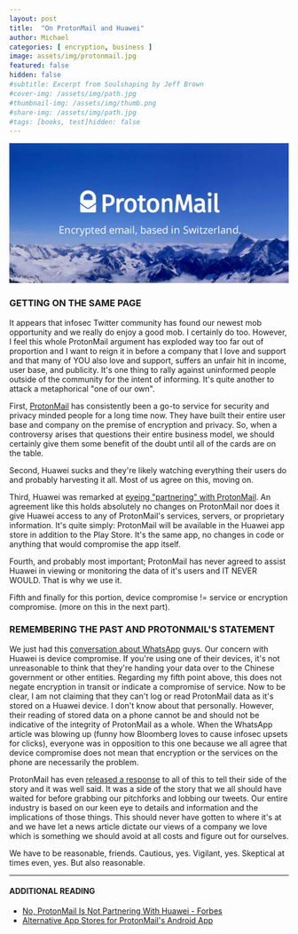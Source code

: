```yaml
---
layout: post
title:  "On ProtonMail and Huawei"
author: Michael
categories: [ encryption, business ]
image: assets/img/protonmail.jpg
featured: false
hidden: false
#subtitle: Excerpt from Soulshaping by Jeff Brown
#cover-img: /assets/img/path.jpg
#thumbnail-img: /assets/img/thumb.png
#share-img: /assets/img/path.jpg
#tags: [books, test]hidden: false
---
```

<center><p><img src="/assets/img/protonmail.jpg"></p></center>

### GETTING ON THE SAME PAGE

It appears that infosec Twitter community has found our newest mob opportunity and we really do enjoy a good mob. I certainly do too. However, I feel this whole ProtonMail argument has exploded way too far out of proportion and I want to reign it in before a company that I love and support and that many of YOU also love and support, suffers an unfair hit in income, user base, and publicity. It's one thing to rally against uninformed people outside of the community for the intent of informing. It's quite another to attack a metaphorical "one of our own".

First, <a href="https://protonmail.com/" target="_blank">ProtonMail</a> has consistently been a go-to service for security and privacy minded people for a long time now. They have built their entire user base and company on the premise of encryption and privacy. So, when a controversy arises that questions their entire business model, we should certainly give them some benefit of the doubt until all of the cards are on the table.

Second, Huawei sucks and they're likely watching everything their users do and probably harvesting it all. Most of us agree on this, moving on.

Third, Huawei was remarked at <a href="https://www.bloomberg.com/news/articles/2019-09-06/huawei-eyes-protonmail-as-gmail-alternative-amid-u-s-sanctions" target="_blank">eyeing "partnering" with ProtonMail</a>. An agreement like this holds absolutely no changes on ProtonMail nor does it give Huawei access to any of ProtonMail's services, servers, or proprietary information. It's quite simply: ProtonMail will be available in the Huawei app store in addition to the Play Store. It's the same app, no changes in code or anything that would compromise the app itself.

Fourth, and probably most important; ProtonMail has never agreed to assist Huawei in viewing or monitoring the data of it's users and IT NEVER WOULD. That is why we use it.

Fifth and finally for this portion, device compromise != service or encryption compromise. (more on this in the next part).

### REMEMBERING THE PAST AND PROTONMAIL'S STATEMENT

We just had this <a href="https://www.bloomberg.com/opinion/articles/2019-05-14/whatsapp-hack-shows-end-to-end-encryption-is-pointless" target="_blank">conversation about WhatsApp</a> guys. Our concern with Huawei is device compromise. If you're using one of their devices, it's not unreasonable to think that they're handing your data over to the Chinese government or other entities. Regarding my fifth point above, this does not negate encryption in transit or indicate a compromise of service. Now to be clear, I am not claiming that they can't log or read ProtonMail data as it's stored on a Huawei device. I don't know about that personally. However, their reading of stored data on a phone cannot be and should not be indicative of the integrity of ProtonMail as a whole. When the WhatsApp article was blowing up (funny how Bloomberg loves to cause infosec upsets for clicks), everyone was in opposition to this one because we all agree that device compromise does not mean that encryption or the services on the phone are necessarily the problem.

ProtonMail has even <a href="https://protonmail.com/blog/clarifying-protonmail-and-huawei/" target="_blank">released a response</a> to all of this to tell their side of the story and it was well said. It was a side of the story that we all should have waited for before grabbing our pitchforks and lobbing our tweets. Our entire industry is based on our keen eye to details and information and the implications of those things. This should never have gotten to where it's at and we have let a news article dictate our views of a company we love which is something we should avoid at all costs and figure out for ourselves.

 We have to be reasonable, friends. Cautious, yes. Vigilant, yes. Skeptical at times even, yes. But also reasonable.

 <p><hr></p>

#### ADDITIONAL READING

 <ul>
 <li><a href="https://www.forbes.com/sites/jasonevangelho/2019/09/08/no-protonmail-is-not-partnering-with-chinas-huawei/#dbfdd1b6722a" target="_blank">No, ProtonMail Is Not Partnering With Huawei - Forbes</a></li>
 <li><a href="https://securityboulevard.com/2019/09/alternative-app-stores-for-protonmails-android-app/" target="_blank">Alternative App Stores for ProtonMail's Android App</a></li>
 </ul>
